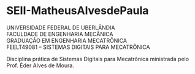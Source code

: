 # SEII-MatheusAlvesdePaula

UNIVERSIDADE FEDERAL DE UBERLÂNDIA  
FACULDADE DE ENGENHARIA MECÂNICA  
GRADUAÇÃO EM ENGENHARIA MECATRÔNICA  
FEELT49081 – SISTEMAS DIGITAIS PARA MECATRÔNICA

Disciplina prática de Sistemas Digitais para Mecatrônica ministrada pelo Prof. Éder Alves de Moura.
